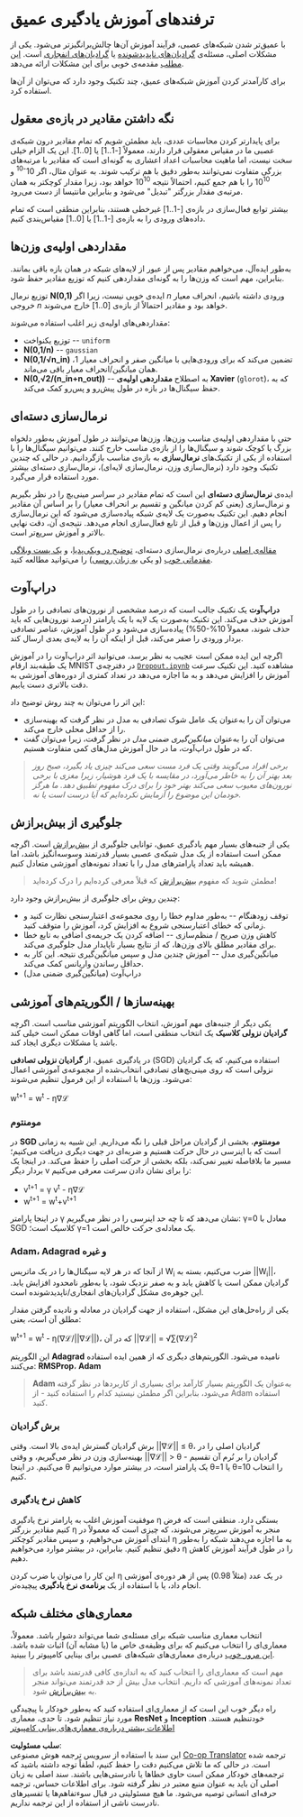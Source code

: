 <!--
CO_OP_TRANSLATOR_METADATA:
{
  "original_hash": "ae074cd940fc2f4dc24fc07b66ccbd99",
  "translation_date": "2025-08-24T10:33:40+00:00",
  "source_file": "lessons/4-ComputerVision/08-TransferLearning/TrainingTricks.md",
  "language_code": "fa"
}
-->
# ترفندهای آموزش یادگیری عمیق

با عمیق‌تر شدن شبکه‌های عصبی، فرآیند آموزش آن‌ها چالش‌برانگیزتر می‌شود. یکی از مشکلات اصلی، مسئله‌ی [گرادیان‌های ناپدیدشونده](https://en.wikipedia.org/wiki/Vanishing_gradient_problem) یا [گرادیان‌های انفجاری](https://deepai.org/machine-learning-glossary-and-terms/exploding-gradient-problem#:~:text=Exploding%20gradients%20are%20a%20problem,updates%20are%20small%20and%20controlled.) است. [این مطلب](https://towardsdatascience.com/the-vanishing-exploding-gradient-problem-in-deep-neural-networks-191358470c11) مقدمه‌ی خوبی برای این مشکلات ارائه می‌دهد.

برای کارآمدتر کردن آموزش شبکه‌های عمیق، چند تکنیک وجود دارد که می‌توان از آن‌ها استفاده کرد.

## نگه داشتن مقادیر در بازه‌ی معقول

برای پایدارتر کردن محاسبات عددی، باید مطمئن شویم که تمام مقادیر درون شبکه‌ی عصبی ما در مقیاس معقولی قرار دارند، معمولاً [-1..1] یا [0..1]. این یک الزام خیلی سخت نیست، اما ماهیت محاسبات اعداد اعشاری به گونه‌ای است که مقادیر با مرتبه‌های بزرگی متفاوت نمی‌توانند به‌طور دقیق با هم ترکیب شوند. به عنوان مثال، اگر 10<sup>-10</sup> و 10<sup>10</sup> را با هم جمع کنیم، احتمالاً نتیجه 10<sup>10</sup> خواهد بود، زیرا مقدار کوچکتر به همان مرتبه‌ی مقدار بزرگتر "تبدیل" می‌شود و بنابراین مانتیسا از دست می‌رود.

بیشتر توابع فعال‌سازی در بازه‌ی [-1..1] غیرخطی هستند، بنابراین منطقی است که تمام داده‌های ورودی را به بازه‌ی [-1..1] یا [0..1] مقیاس‌بندی کنیم.

## مقداردهی اولیه‌ی وزن‌ها

به‌طور ایده‌آل، می‌خواهیم مقادیر پس از عبور از لایه‌های شبکه در همان بازه باقی بمانند. بنابراین، مهم است که وزن‌ها را به گونه‌ای مقداردهی کنیم که توزیع مقادیر حفظ شود.

توزیع نرمال **N(0,1)** ایده‌ی خوبی نیست، زیرا اگر *n* ورودی داشته باشیم، انحراف معیار خروجی *n* خواهد بود و مقادیر احتمالاً از بازه‌ی [0..1] خارج می‌شوند.

مقداردهی‌های اولیه‌ی زیر اغلب استفاده می‌شوند:

- توزیع یکنواخت -- `uniform`
- **N(0,1/n)** -- `gaussian`
- **N(0,1/√n_in)** تضمین می‌کند که برای ورودی‌هایی با میانگین صفر و انحراف معیار 1، همان میانگین/انحراف معیار باقی می‌ماند.
- **N(0,√2/(n_in+n_out))** -- به اصطلاح **مقداردهی اولیه‌ی Xavier** (`glorot`)، که به حفظ سیگنال‌ها در بازه در طول پیش‌رو و پس‌رو کمک می‌کند.

## نرمال‌سازی دسته‌ای

حتی با مقداردهی اولیه‌ی مناسب وزن‌ها، وزن‌ها می‌توانند در طول آموزش به‌طور دلخواه بزرگ یا کوچک شوند و سیگنال‌ها را از بازه‌ی مناسب خارج کنند. می‌توانیم سیگنال‌ها را با استفاده از یکی از تکنیک‌های **نرمال‌سازی** به بازه‌ی مناسب بازگردانیم. در حالی که چندین تکنیک وجود دارد (نرمال‌سازی وزن، نرمال‌سازی لایه‌ای)، نرمال‌سازی دسته‌ای بیشتر مورد استفاده قرار می‌گیرد.

ایده‌ی **نرمال‌سازی دسته‌ای** این است که تمام مقادیر در سراسر مینی‌بچ را در نظر بگیریم و نرمال‌سازی (یعنی کم کردن میانگین و تقسیم بر انحراف معیار) را بر اساس آن مقادیر انجام دهیم. این تکنیک به‌صورت یک لایه‌ی شبکه پیاده‌سازی می‌شود که این نرمال‌سازی را پس از اعمال وزن‌ها و قبل از تابع فعال‌سازی انجام می‌دهد. نتیجه‌ی آن، دقت نهایی بالاتر و آموزش سریع‌تر است.

[مقاله‌ی اصلی](https://arxiv.org/pdf/1502.03167.pdf) درباره‌ی نرمال‌سازی دسته‌ای، [توضیح در ویکی‌پدیا](https://en.wikipedia.org/wiki/Batch_normalization)، و [یک پست وبلاگی مقدماتی خوب](https://towardsdatascience.com/batch-normalization-in-3-levels-of-understanding-14c2da90a338) (و یکی [به زبان روسی](https://habrahabr.ru/post/309302/)) را می‌توانید مطالعه کنید.

## دراپ‌آوت

**دراپ‌آوت** یک تکنیک جالب است که درصد مشخصی از نورون‌های تصادفی را در طول آموزش حذف می‌کند. این تکنیک به‌صورت یک لایه با یک پارامتر (درصد نورون‌هایی که باید حذف شوند، معمولاً 10%-50%) پیاده‌سازی می‌شود و در طول آموزش، عناصر تصادفی بردار ورودی را صفر می‌کند، قبل از اینکه آن را به لایه‌ی بعدی ارسال کند.

اگرچه این ایده ممکن است عجیب به نظر برسد، می‌توانید اثر دراپ‌آوت را در آموزش یک طبقه‌بند ارقام MNIST در دفترچه‌ی [`Dropout.ipynb`](../../../../../lessons/4-ComputerVision/08-TransferLearning/Dropout.ipynb) مشاهده کنید. این تکنیک سرعت آموزش را افزایش می‌دهد و به ما اجازه می‌دهد در تعداد کمتری از دوره‌های آموزشی به دقت بالاتری دست یابیم.

این اثر را می‌توان به چند روش توضیح داد:

- می‌توان آن را به‌عنوان یک عامل شوک تصادفی به مدل در نظر گرفت که بهینه‌سازی را از حداقل محلی خارج می‌کند.
- می‌توان آن را به‌عنوان *میانگین‌گیری ضمنی مدل* در نظر گرفت، زیرا می‌توان گفت که در طول دراپ‌آوت، ما در حال آموزش مدل‌های کمی متفاوت هستیم.

> *برخی افراد می‌گویند وقتی یک فرد مست سعی می‌کند چیزی یاد بگیرد، صبح روز بعد بهتر آن را به خاطر می‌آورد، در مقایسه با یک فرد هوشیار، زیرا مغزی با برخی نورون‌های معیوب سعی می‌کند بهتر خود را برای درک مفهوم تطبیق دهد. ما هرگز خودمان این موضوع را آزمایش نکرده‌ایم که آیا درست است یا نه.*

## جلوگیری از بیش‌برازش

یکی از جنبه‌های بسیار مهم یادگیری عمیق، توانایی جلوگیری از [بیش‌برازش](../../3-NeuralNetworks/05-Frameworks/Overfitting.md) است. اگرچه ممکن است استفاده از یک مدل شبکه‌ی عصبی بسیار قدرتمند وسوسه‌انگیز باشد، اما همیشه باید تعداد پارامترهای مدل را با تعداد نمونه‌های آموزشی متعادل کنیم.

> مطمئن شوید که مفهوم [بیش‌برازش](../../3-NeuralNetworks/05-Frameworks/Overfitting.md) که قبلاً معرفی کرده‌ایم را درک کرده‌اید!

چندین روش برای جلوگیری از بیش‌برازش وجود دارد:

- توقف زودهنگام -- به‌طور مداوم خطا را روی مجموعه‌ی اعتبارسنجی نظارت کنید و زمانی که خطای اعتبارسنجی شروع به افزایش کرد، آموزش را متوقف کنید.
- کاهش وزن صریح / منظم‌سازی -- اضافه کردن یک جریمه‌ی اضافی به تابع خطا برای مقادیر مطلق بالای وزن‌ها، که از نتایج بسیار ناپایدار مدل جلوگیری می‌کند.
- میانگین‌گیری مدل -- آموزش چندین مدل و سپس میانگین‌گیری نتیجه. این کار به حداقل رساندن واریانس کمک می‌کند.
- دراپ‌آوت (میانگین‌گیری ضمنی مدل)

## بهینه‌سازها / الگوریتم‌های آموزشی

یکی دیگر از جنبه‌های مهم آموزش، انتخاب الگوریتم آموزشی مناسب است. اگرچه **گرادیان نزولی کلاسیک** یک انتخاب منطقی است، اما گاهی اوقات ممکن است خیلی کند باشد یا مشکلات دیگری ایجاد کند.

در یادگیری عمیق، از **گرادیان نزولی تصادفی** (SGD) استفاده می‌کنیم، که یک گرادیان نزولی است که روی مینی‌بچ‌های تصادفی انتخاب‌شده از مجموعه‌ی آموزشی اعمال می‌شود. وزن‌ها با استفاده از این فرمول تنظیم می‌شوند:

w<sup>t+1</sup> = w<sup>t</sup> - η∇ℒ

### مومنتوم

در **SGD مومنتوم**، بخشی از گرادیان مراحل قبلی را نگه می‌داریم. این شبیه به زمانی است که با اینرسی در حال حرکت هستیم و ضربه‌ای در جهت دیگری دریافت می‌کنیم؛ مسیر ما بلافاصله تغییر نمی‌کند، بلکه بخشی از حرکت اصلی را حفظ می‌کند. در اینجا یک بردار دیگر v را برای نشان دادن *سرعت* معرفی می‌کنیم:

- v<sup>t+1</sup> = γ v<sup>t</sup> - η∇ℒ
- w<sup>t+1</sup> = w<sup>t</sup>+v<sup>t+1</sup>

در اینجا پارامتر γ نشان می‌دهد که تا چه حد اینرسی را در نظر می‌گیریم: γ=0 معادل با SGD کلاسیک است؛ γ=1 یک معادله‌ی حرکت خالص است.

### Adam، Adagrad و غیره

از آنجا که در هر لایه سیگنال‌ها را در یک ماتریس W<sub>i</sub> ضرب می‌کنیم، بسته به ||W<sub>i</sub>||، گرادیان ممکن است یا کاهش یابد و به صفر نزدیک شود، یا به‌طور نامحدود افزایش یابد. این جوهره‌ی مشکل گرادیان‌های انفجاری/ناپدیدشونده است.

یکی از راه‌حل‌های این مشکل، استفاده از جهت گرادیان در معادله و نادیده گرفتن مقدار مطلق آن است، یعنی:

w<sup>t+1</sup> = w<sup>t</sup> - η(∇ℒ/||∇ℒ||)، که در آن ||∇ℒ|| = √∑(∇ℒ)<sup>2</sup>

این الگوریتم **Adagrad** نامیده می‌شود. الگوریتم‌های دیگری که از همین ایده استفاده می‌کنند: **RMSProp**، **Adam**

> **Adam** به‌عنوان یک الگوریتم بسیار کارآمد برای بسیاری از کاربردها در نظر گرفته می‌شود، بنابراین اگر مطمئن نیستید کدام را استفاده کنید - از Adam استفاده کنید.

### برش گرادیان

برش گرادیان گسترش ایده‌ی بالا است. وقتی ||∇ℒ|| ≤ θ، گرادیان اصلی را در بهینه‌سازی وزن در نظر می‌گیریم، و وقتی ||∇ℒ|| > θ - گرادیان را بر نُرم آن تقسیم می‌کنیم. در اینجا θ یک پارامتر است، در بیشتر موارد می‌توانیم θ=1 یا θ=10 را انتخاب کنیم.

### کاهش نرخ یادگیری

موفقیت آموزش اغلب به پارامتر نرخ یادگیری η بستگی دارد. منطقی است که فرض کنیم مقادیر بزرگتر η منجر به آموزش سریع‌تر می‌شوند، که چیزی است که معمولاً در ابتدای آموزش می‌خواهیم، و سپس مقادیر کوچکتر η به ما اجازه می‌دهند شبکه را به‌طور دقیق تنظیم کنیم. بنابراین، در بیشتر موارد می‌خواهیم η را در طول فرآیند آموزش کاهش دهیم.

این کار را می‌توان با ضرب کردن η در یک عدد (مثلاً 0.98) پس از هر دوره‌ی آموزشی انجام داد، یا با استفاده از یک **برنامه‌ی نرخ یادگیری** پیچیده‌تر.

## معماری‌های مختلف شبکه

انتخاب معماری مناسب شبکه برای مسئله‌ی شما می‌تواند دشوار باشد. معمولاً، معماری‌ای را انتخاب می‌کنیم که برای وظیفه‌ی خاص ما (یا مشابه آن) اثبات شده باشد. [این مرور خوب](https://www.topbots.com/a-brief-history-of-neural-network-architectures/) درباره‌ی معماری‌های شبکه‌های عصبی برای بینایی کامپیوتر را ببینید.

> مهم است که معماری‌ای را انتخاب کنید که به اندازه‌ی کافی قدرتمند باشد برای تعداد نمونه‌های آموزشی که داریم. انتخاب مدل بیش از حد قدرتمند می‌تواند منجر به [بیش‌برازش](../../3-NeuralNetworks/05-Frameworks/Overfitting.md) شود.

راه دیگر خوب این است که از معماری‌ای استفاده کنید که به‌طور خودکار با پیچیدگی مورد نیاز تنظیم شود. تا حدی، معماری **ResNet** و **Inception** خودتنظیم هستند. [اطلاعات بیشتر درباره‌ی معماری‌های بینایی کامپیوتر](../07-ConvNets/CNN_Architectures.md)

**سلب مسئولیت**:  
این سند با استفاده از سرویس ترجمه هوش مصنوعی [Co-op Translator](https://github.com/Azure/co-op-translator) ترجمه شده است. در حالی که ما تلاش می‌کنیم دقت را حفظ کنیم، لطفاً توجه داشته باشید که ترجمه‌های خودکار ممکن است حاوی خطاها یا نادرستی‌هایی باشند. سند اصلی به زبان اصلی آن باید به عنوان منبع معتبر در نظر گرفته شود. برای اطلاعات حساس، ترجمه حرفه‌ای انسانی توصیه می‌شود. ما هیچ مسئولیتی در قبال سوءتفاهم‌ها یا تفسیرهای نادرست ناشی از استفاده از این ترجمه نداریم.